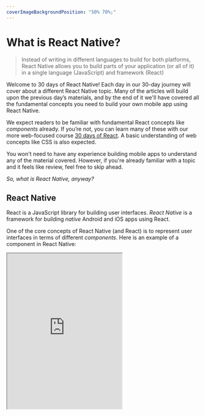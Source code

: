 ```yaml
---
coverImageBackgroundPosition: "50% 70%;"
---
```


# What is React Native?

> Instead of writing in different languages to build for both platforms, React Native allows you to build parts of your application (or all of it) in a single language (JavaScript) and framework (React)

Welcome to 30 days of React Native! Each day in our 30-day journey will cover about a different React Native topic. Many of the articles will build upon the previous day’s materials, and by the end of it we'll have covered all the fundamental concepts you need to build your own mobile app using React Native.

We expect readers to be familiar with fundamental React concepts like _components_ already. If you’re not, you can learn many of these with our more web-focused course [30 days of React](https://www.fullstackreact.com/30-days-of-react/). A basic understanding of web concepts like CSS is also expected.

You won't need to have any experience building mobile apps to understand any of the material covered. However, if you're already familiar with a topic and it feels like review, feel free to skip ahead.

_So, what is React Native, anyway?_

## React Native

React is a JavaScript library for building user interfaces. _React Native_ is a framework for building _native_ Android and iOS apps using React.

One of the core concepts of React Native (and React) is to represent user interfaces in terms of different _components_. Here is an example of a component in React Native:

<iframe src="https://snack.expo.io/embedded/rkIuJ4wVB?preview=true&platform=web" style="height: 29em"/>

## Why React Native?

Many developers write native mobile applications using platform-supported languages, such as Swift/Objective-C for iOS and Java/Kotlin for Android. Instead of writing in different languages to build for both platforms, React Native allows you to build parts of your application (or all of it) in a single language (JavaScript) and framework (React). This minimizes the burden of familiarizing yourself with all the different languages, toolchains and development environments needed to support both iOS and Android. In other words, you can re-use any prior React and JavaScript knowledge from building web apps when building native mobile apps.

In addition to making it easy to share code between iOS and Android, React Native also allows developers to build components or functionality specific to one platform. We can write native components and APIs and define a “bridge” to the JavaScript interface. This flexibility means we can use React Native both for brand new projects and existing native applications.

## How is React Native different from hybrid app platforms?

Hybrid app platforms, like [Ionic](https://ionicframework.com/) and [Phonegap](https://phonegap.com/), also make it possible to build mobile applications using web technologies. Ionic, for example, already lets us create UI building blocks in the form of components (optionally even using React). However, these tools are different from React Native because they rely on WebViews in order to deliver the user interface. A WebView is a webpage embedded in a native app. The result is that the user interface often doesn’t feel like a typical native experience. Very minimal native code is actually used even though certain device APIs, like the camera roll, can still be accessed. On the other hand, React Native is a set of JavaScript bindings for native UI APIs. In other words, the UI in a React Native app is fully native.

Tomorrow, we'll demonstrate how fast it is to bootstrap React Native applications by setting up our very first project.
